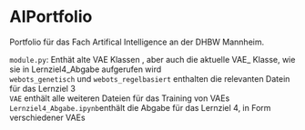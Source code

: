 # AIPortfolio

Portfolio für das Fach Artifical Intelligence an der DHBW Mannheim.

`module.py`: Enthät alte VAE Klassen , aber auch die aktuelle VAE_ Klasse, wie sie in Lernziel4_Abgabe aufgerufen wird <br>
`webots_genetisch` und `webots_regelbasiert` enthalten die relevanten Datein für das Lernziel 3 <br>
`VAE` enthält alle weiteren Dateien für das Training von VAEs <br>
`Lernziel4_Abgabe.ipynb`enthält die Abgabe für das Lernziel 4, in Form verschiedener VAEs
